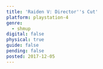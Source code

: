 ```yaml
---
title: 'Raiden V: Director''s Cut'
platform: playstation-4
genre:
  - shmup
digital: false
physical: true
guide: false
pending: false
posted: 2017-12-05
---
```

